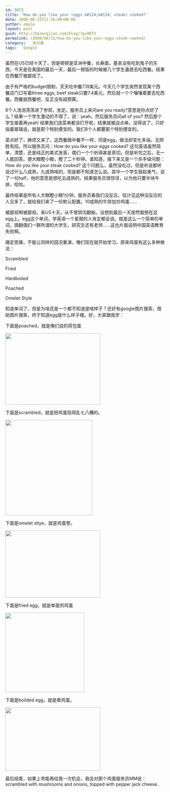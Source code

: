```yaml
---
id: 9873
title: 'How do you like your (eggs &#124;&#124; steak) cooked?'
date: 2008-06-15T11:56:00+00:00
author: omale
layout: post
guid: http://hezongjian.com/blog/?p=9873
permalink: /2008/06/15/how-do-you-like-your-eggs-steak-cooked/
category:   未分类  
tags:   Google
---
```

虽然在US已经十天了，但是顿顿是亚洲中餐，长寿面，基本没有吃到鬼子的东西，今天是在美国的最后一天，最后一顿饭的时候被几个学生蛊惑去吃西餐。结果在西餐厅被鄙视了。

由于有严格的budget限制，天天吃中餐7.19美元。今天几个学生突然发现某个西餐店门口写着three eggs, beef steak只要7.4美元，然后就一个个嚷嚷着要去吃西餐。西餐就西餐吧，反正没有超预算。

8个人浩浩荡荡进了参观，坐定。服务员上来问are you ready?意思是你点好了么？结果一个学生激动的不得了，说：yeah，然后服务员问all of you? 然后那个学生接着再yeah! 结果我们连菜单都没打开呢，结果就被迫点单。没得说了，只好指着玻璃说，就是那个特别便宜的。我们8个人都要那个特别便宜的。

菜点好了，麻烦又来了，这西餐跟中餐不一样，同是egg，做法却变化多端，无照胜有招。所以服务员问：How do you like your eggs cooked? 这句英语虽然简单，清楚，还是纯正的美式发音，偶们一个个听得甚是真切。但是听完之后，无一人能回答。便大眼瞪小眼，瞪了二十秒钟。谁知道，接下来又是一个杀手级问题：How do you like your steak cooked? 这个问题么，虽然没吃过，但是听说都听说过什么八成熟，九成熟啥的，但是都不知道怎么说。其中一个学生鼓起勇气，说了一句half，他的意思是想吃五成熟的，结果服务员很惊讶，以为他只要半块牛排，哈哈。

最终结果是所有人大眼瞪小眼1分钟，服务员看我们没反应。估计见这种没反应的人见多了，就给我们来了一份默认配置。10成熟的牛排加炒鸡蛋&hellip;&hellip;

被鄙视啊被鄙视。来US十天，从不曾阴沟翻船，没想到最后一天居然栽倒在这egg上。egg这个单词，学英语一个星期的人肯定都会说。就是这么一个简单的单词，搞翻偶们一群所谓的大学生，研究生还有老师&hellip;&hellip;这也片面说明中国英语教育失败啊。

痛定思痛，不能让同样的囧况重演，俺们现在就开始学习，原来鸡蛋有这么多种做法：
	  
Scrambled
	  
Fried
	  
Hardboiled
	  
Poached
	  
Omelet Style
	  
知道单词了，但是为啥还是一个都不知道是啥样子？还好有google图片搜索，借助图片搜索，终于知道egg是什么样子楼。好，大家跟我学：

下面是poached，就是俺们说的荷包蛋
	  
[<img alt="" class="aligncenter size-medium wp-image-10302" height="225" src="/uploads/2008/06/poached-300x225.jpg" title="poached" width="300" />](/uploads/2008/06/poached.jpg)

下面是scrambled，就是把鸡蛋捣得乱七八糟的。
	  
[<img alt="" class="aligncenter size-medium wp-image-10303" height="300" src="/uploads/2008/06/scrambled-275x300.jpg" title="scrambled" width="275" />](/uploads/2008/06/scrambled.jpg)

下面是omelet stlye，就是鸡蛋卷。
	  
[<img alt="" class="aligncenter size-medium wp-image-10304" height="211" src="/uploads/2008/06/omelet-300x211.jpg" title="omelet" width="300" />](/uploads/2008/06/omelet.jpg)

下面是fried egg，就是单面煎鸡蛋
	  
[<img alt="" class="aligncenter size-full wp-image-10305" height="250" src="/uploads/2008/06/fried.jpg" title="fried" width="249" />](/uploads/2008/06/fried.jpg)

下面是boilded egg，就是煮鸡蛋。
	  
[<img alt="" class="aligncenter size-medium wp-image-10306" height="199" src="/uploads/2008/06/boiled-300x199.jpg" title="boiled" width="300" />](/uploads/2008/06/boiled.jpg)

最后结尾，如果上帝能再给我一次机会，我会对那个鸡蛋服务员MM说：scrambled with mushrooms and onions, topped with pepper jack cheese.